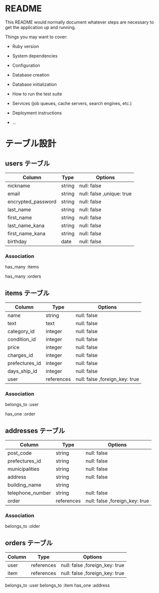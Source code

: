 # README

This README would normally document whatever steps are necessary to get the
application up and running.

Things you may want to cover:

* Ruby version

* System dependencies

* Configuration

* Database creation

* Database initialization

* How to run the test suite

* Services (job queues, cache servers, search engines, etc.)

* Deployment instructions

* ...

# テーブル設計

## users テーブル
<!-- ユーザー管理機能 -->

| Column                | Type         | Options                   |
| -----------------     | -------      | ------------------------  |
| nickname              | string       | null: false               |
| email                 | string       | null: false ,unique: true |
| encrypted_password    | string       | null: false               |
| last_name             | string       | null: false               |
| first_name            | string       | null: false               |
| last_name_kana        | string       | null: false               | 
| first_name_kana       | string       | null: false               |
| birthday              | date         | null: false               |




### Association
has_many :items 

has_many :orders

## items テーブル
<!-- 商品情報 -->

| Column                | Type         | Options                        |
| ------------------    | -------      | -----------                    |
| name                  | string       | null: false                    |
| text                  | text         | null: false                    |
| category_id           | integer      | null: false                    |
| condition_id          | integer      | null: false                    |
| price                 | integer      | null: false                    |
| charges_id            | integer      | null: false                    |
| prefectures_id        | integer      | null: false                    |
| days_ship_id          | integer      | null: false                    |
| user                  | references   | null: false ,foreign_key: true |

<!-- name           =  アイテム名           -->
<!-- text           =  アイテムテキスト      -->
<!-- category       =  アイテムカテゴリー    -->
<!-- condition      =  アイテムの状態       -->
<!-- price          =  販売価格            -->
<!-- charges        =  配送料の負担         -->
<!-- prefectures    =  発送元の地域         -->
<!-- days_ship      =  発送までの日数        -->

### Association
belongs_to :user

has_one :order


## addresses テーブル
<!-- 配送先住所 -->

| Column                | Type         | Options                        |
| ------------------    | -------      | -----------                    |
| post_code             | string       | null: false                    |
| prefectures_id        | string       | null: false                    |
| municipalities        | string       | null: false                    |
| address               | string       | null: false                    |
| building_name         | string       |                                |
| telephone_number      | string       | null: false                    |
| order                 | references   | null: false ,foreign_key: true |

<!-- post_code         =  郵便番号    -->
<!-- prefectures       =  都道府県    -->
<!-- municipalities    =  市町村      -->
<!-- address           =  住所        -->
<!-- building_name     =  建物名      -->
<!-- telephone_number  =  電話番号     -->

### Association
belongs_to :older


## orders テーブル
<!--  購入記録 -->

| Column                | Type         | Options                        |
| ------------------    | -------      | -----------                    |
| user                  | references   | null: false ,foreign_key: true |
| item                  | references   | null: false ,foreign_key: true |

<!-- user          =  誰が買ったのか    -->
<!-- item          =  何を買った       -->
 belongs_to :user
 belongs_to :item
 has_one :address

 <!--  -->